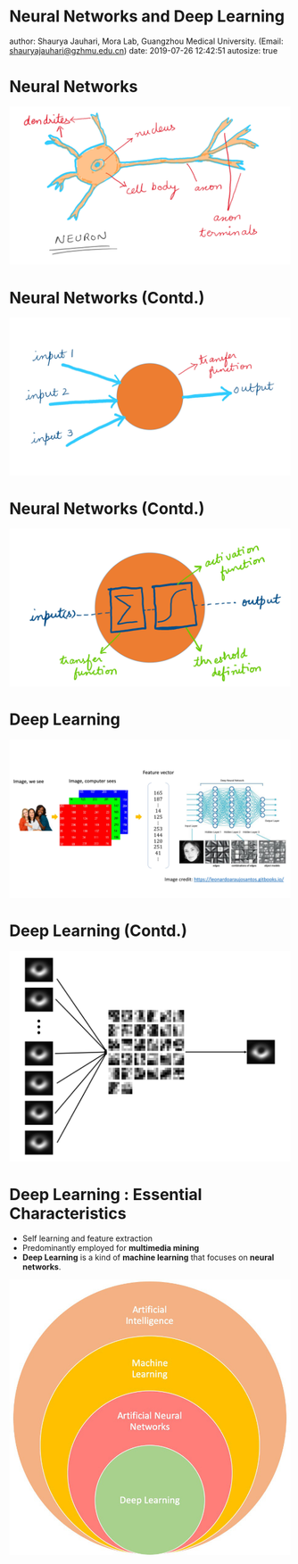 
Neural Networks and Deep Learning
========================================================
author: Shaurya Jauhari, Mora Lab, Guangzhou Medical University. (Email: shauryajauhari@gzhmu.edu.cn)
date: 2019-07-26 12:42:51
autosize: true

Neural Networks
========================================================

![](./props/Slide1.JPG)

Neural Networks (Contd.)
========================================================

![](./props/Slide2.JPG)

Neural Networks (Contd.)
========================================================

![](./props/Slide3.JPG)

Deep Learning
========================================================

![](./props/Theme_Workflow.jpg)

Deep Learning (Contd.)
========================================================

![](./props/black_hole_elucidation.jpg)

Deep Learning : Essential Characteristics
========================================================

- Self learning and feature extraction  
- Predominantly employed for **multimedia mining**  
- **Deep Learning** is a kind of **machine learning** that focuses on **neural networks**.

<p float="center">
<img src="./props/Deep_Learning_Hierarchy.jpg" width="700" />
</p>
